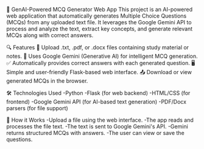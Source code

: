 🧠 GenAI-Powered MCQ Generator Web App
This project is an AI-powered web application that automatically generates Multiple Choice Questions (MCQs) from any uploaded text file. 
It leverages the Google Gemini API to process and analyze the text, extract key concepts, and generate relevant MCQs along with correct answers.

🔍 Features
📁 Upload .txt, .pdf, or .docx files containing study material or notes.
🤖 Uses Google Gemini (Generative AI) for intelligent MCQ generation.
✅ Automatically provides correct answers with each generated question.
🖥️ Simple and user-friendly Flask-based web interface.
📤 Download or view generated MCQs in the browser.

🛠️ Technologies Used
-Python
-Flask (for web backend)
-HTML/CSS (for frontend)
-Google Gemini API (for AI-based text generation)
-PDF/Docx parsers (for file support)

🚀 How it Works
-Upload a file using the web interface.
-The app reads and processes the file text.
-The text is sent to Google Gemini's API.
-Gemini returns structured MCQs with answers.
-The user can view or save the questions.

